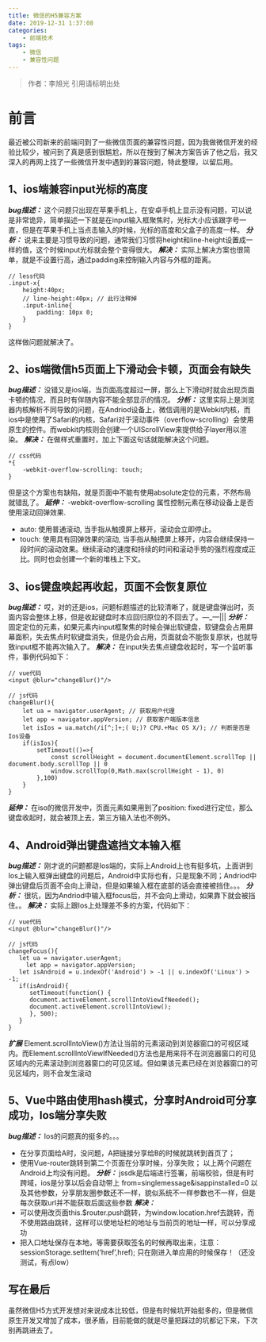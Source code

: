 ```yaml
---
title: 微信的H5兼容方案
date: 2019-12-31 1:37:08
categories: 
	- 前端技术
tags: 
	- 微信
	- 兼容性问题
---
```

> 作者：李旭光
> 引用请标明出处


# 前言

最近被公司新来的前端问到了一些微信页面的兼容性问题，因为我做微信开发的经验比较少，被问到了真是感到很尴尬，所以在搜到了解决方案告诉了他之后，我又深入的再网上找了一些微信开发中遇到的兼容问题，特此整理，以留后用。
<!-- more -->

## 1、ios端兼容input光标的高度
***bug描述：***
这个问题只出现在苹果手机上，在安卓手机上显示没有问题，可以说是非常诡异，简单描述一下就是在input输入框聚焦时，光标大小应该跟字号一直，但是在苹果手机上当点击输入的时候，光标的高度和父盒子的高度一样。
***分析：***
说来主要是习惯导致的问题，通常我们习惯将height和line-height设置成一样的值，这个时候input光标就会整个变得很大。
***解决：***
实际上解决方案也很简单，就是不设置行高，通过padding来控制输入内容与外框的距离。
```
// less代码
.input-x{
	height:40px;
	// line-height:40px; // 此行注释掉
	.input-inline{
		padding: 10px 0;
	}
}
```
这样做问题就解决了。

## 2、ios端微信h5页面上下滑动会卡顿，页面会有缺失
***bug描述：***
没错又是ios端，当页面高度超过一屏，那么上下滑动时就会出现页面卡顿的情况，而且时有伴随内容不能全部显示的情况。
***分析：***
这里实际上是浏览器内核解析不同导致的问题，在Andriod设备上，微信调用的是Webkit内核，而ios中是使用了Safari的内核，Safari对于滚动事件（overflow-scrolling）会使用原生的控件。而webkit内核则会创建一个UIScrollView来提供给子layer用以渲染。
***解决：***
在做样式重置时，加上下面这句话就能解决这个问题。
```
// css代码
*{
	-webkit-overflow-scrolling: touch;
}
```
但是这个方案也有缺陷，就是页面中不能有使用absolute定位的元素，不然布局就错乱了。
***延伸：***
-webkit-overflow-scrolling 属性控制元素在移动设备上是否使用滚动回弹效果.
- auto: 使用普通滚动, 当手指从触摸屏上移开，滚动会立即停止。
- touch: 使用具有回弹效果的滚动, 当手指从触摸屏上移开，内容会继续保持一段时间的滚动效果。继续滚动的速度和持续的时间和滚动手势的强烈程度成正比。同时也会创建一个新的堆栈上下文。

## 3、ios键盘唤起再收起，页面不会恢复原位
***bug描述：***
哎，对的还是ios，问题标题描述的比较清晰了，就是键盘弹出时，页面内容会整体上移，但是收起键盘时本应回归原位的不回去了。—_—|||
***分析：***
固定定位的元素，如果元素内input框聚焦的时候会弹出软键盘，软键盘会占用屏幕面积，失去焦点时软键盘消失，但是仍会占用，页面就会不能恢复原状，也就导致input框不能再次输入了。
***解决：***
在input失去焦点键盘收起时，写一个监听事件，事例代码如下：
```
// vue代码
<input @blur="changeBlur()"/>

// js代码
changeBlur(){
	let ua = navigator.userAgent; // 获取用户代理
	let app = navigator.appVersion; // 获取客户端版本信息
	let isIos = ua.match(/i[^;]+;( U;)? CPU.+Mac OS X/); // 判断是否是Ios设备
	if(isIos){
		setTimeout(()=>{
			const scrollHeight = document.documentElement.scrollTop || document.body.scrollTop || 0
			window.scrollTop(0,Math.max(scrollHeight - 1), 0)
		},100)
	}
}
```
***延伸：***
在iso的微信开发中，页面元素如果用到了position: fixed进行定位，那么键盘收起时，就会被顶上去，第三方输入法也不例外。

## 4、Android弹出键盘遮挡文本输入框
***bug描述：***
刚才说的问题都是Ios端的，实际上Android上也有挺多坑，上面讲到Ios上输入框弹出键盘的问题后，Android中实际也有，只是现象不同；Andriod中弹出键盘后页面不会向上滑动，但是如果输入框在底部的话会直接被挡住。。。
***分析：***
很坑，因为Andriod中输入框focus后，并不会向上滑动，如果靠下就会被挡住。。
***解决：***
实际上跟Ios上处理差不多的方案，代码如下：
```
// vue代码
<input @blur="changeBlur()"/>

// js代码
changeFocus(){
   let ua = navigator.userAgent;
	 let app = navigator.appVersion;
   let isAndroid = u.indexOf('Android') > -1 || u.indexOf('Linux') > -1;
   if(isAndroid){
      setTimeout(function() {
      document.activeElement.scrollIntoViewIfNeeded();
      document.activeElement.scrollIntoView();
      }, 500);
   }
}
```
***扩展***
Element.scrollIntoView()方法让当前的元素滚动到浏览器窗口的可视区域内。而Element.scrollIntoViewIfNeeded()方法也是用来将不在浏览器窗口的可见区域内的元素滚动到浏览器窗口的可见区域。但如果该元素已经在浏览器窗口的可见区域内，则不会发生滚动

## 5、Vue中路由使用hash模式，分享时Android可分享成功，Ios端分享失败
***bug描述：***
Ios的问题真的挺多的。。。
- 在分享页面给A时，没问题，A把链接分享给B的时候就跳转到首页了；
- 使用Vue-router跳转到第二个页面在分享时候，分享失败；
以上两个问题在Android上均没有问题。
***分析：***
jssdk是后端进行签署，前端校验，但是有时跨域，ios是分享以后会自动带上 from=singlemessage&isappinstalled=0 以及其他参数，分享朋友圈参数还不一样，貌似系统不一样参数也不一样，但是每次获取url并不能获取后面这些参数
***解决：***
- 可以使用改页面this.$router.push跳转，为window.location.href去跳转，而不使用路由跳转，这样可以使地址栏的地址与当前页的地址一样，可以分享成功
- 把入口地址保存在本地，等需要获取签名的时候再取出来，注意：sessionStorage.setItem(‘href’,href); 只在刚进入单应用的时候保存！（还没测试，有点low）

## 写在最后
虽然微信H5方式开发想对来说成本比较低，但是有时候坑开始挺多的，但是微信原生开发又增加了成本，很矛盾，目前能做的就是尽量把踩过的坑都记下来，下次别再跳进去了。